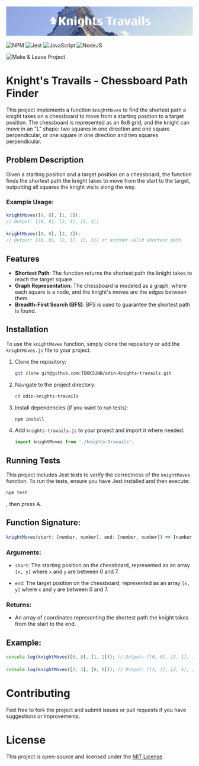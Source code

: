 ![♞Knights Travails](assets/banner.png)

![NPM](https://img.shields.io/badge/NPM-%23CB3837.svg?style=for-the-badge&logo=npm&logoColor=white)
![Jest](https://img.shields.io/badge/-jest-%23C21325?style=for-the-badge&logo=jest&logoColor=white)
![JavaScript](https://img.shields.io/badge/javascript-%23323330.svg?style=for-the-badge&logo=javascript&logoColor=%23F7DF1E)
![NodeJS](https://img.shields.io/badge/node.js-6DA55F?style=for-the-badge&logo=node.js&logoColor=white)

![Make & Leave Project](https://img.shields.io/badge/Make%20%26%20Leave-Project-blue?style=for-the-badge)

# Knight's Travails - Chessboard Path Finder

This project implements a function `knightMoves` to find the shortest path a knight takes on a chessboard to move from a starting position to a target position. The chessboard is represented as an 8x8 grid, and the knight can move in an "L" shape: two squares in one direction and one square perpendicular, or one square in one direction and two squares perpendicular.

## Problem Description

Given a starting position and a target position on a chessboard, the function finds the shortest path the knight takes to move from the start to the target, outputting all squares the knight visits along the way.

### Example Usage:

```javascript
knightMoves([0, 0], [1, 2]);
// Output: [[0, 0], [2, 1], [1, 2]]

knightMoves([0, 0], [3, 3]);
// Output: [[0, 0], [2, 1], [3, 3]] or another valid shortest path
```


## Features
- **Shortest Path**: The function returns the shortest path the knight takes to reach the target square.
- **Graph Representation**: The chessboard is modeled as a graph, where each square is a node, and the knight's moves are the edges between them.
- **Breadth-First Search (BFS)**: BFS is used to guarantee the shortest path is found.

## Installation

To use the `knightMoves` function, simply clone the repository or add the `knightMoves.js` file to your project.

1. Clone the repository:
    ```bash
    git clone git@github.com:TEKKSUNN/odin-knights-travails.git
    ```

2. Navigate to the project directory:
    ```bash
    cd odin-knights-travails
    ```

3. Install dependencies (if you want to run tests):
    ```bash
    npm install
    ```

4. Add `knights-travails.js` to your project and import it where needed:
    ```javascript
    import knightMoves from './knights-travails';
    ```

## Running Tests

This project includes Jest tests to verify the correctness of the `knightMoves` function. To run the tests, ensure you have Jest installed and then execute:

```bash
npm test
```

, then press A.

## Function Signature:

```javascript
knightMoves(start: [number, number], end: [number, number]) => [number, number][]
```

### Arguments:

- `start`: The starting position on the chessboard, represented as an array `[x, y]` where `x` and `y` are between 0 and 7.

- `end`: The target position on the chessboard, represented as an array `[x, y]` where `x` and `y` are between 0 and 7.

### Returns:

- An array of coordinates representing the shortest path the knight takes from the start to the end.

## Example:

```javascript
console.log(knightMoves([0, 0], [1, 2])); // Output: [[0, 0], [2, 1], [1, 2]]

console.log(knightMoves([3, 3], [0, 0])); // Output: [[3, 3], [2, 1], [0, 0]]
```

# Contributing

Feel free to fork the project and submit issues or pull requests if you have suggestions or improvements.

# License

This project is open-source and licensed under the [MIT License](LICENSE).
